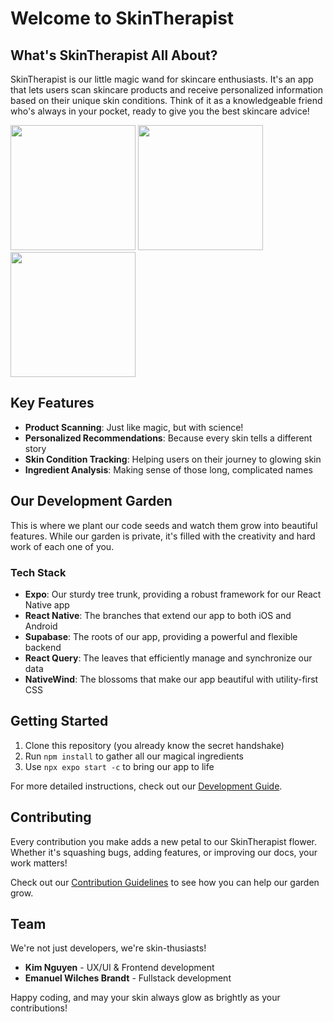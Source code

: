 # Welcome to SkinTherapist

## What's SkinTherapist All About?

SkinTherapist is our little magic wand for skincare enthusiasts. It's an app that lets users scan skincare products and receive personalized information based on their unique skin conditions. Think of it as a knowledgeable friend who's always in your pocket, ready to give you the best skincare advice!

<img src="https://github.com/user-attachments/assets/30a627d2-e44a-494a-a8eb-62a787ee75c4" width="200">
<img src="https://github.com/user-attachments/assets/09adb941-dcc9-4446-ad86-022d9650e426" width="200">
<img src="https://github.com/user-attachments/assets/65b7b839-6ee0-4e6e-b539-0a435086f7ca" width="200">

## Key Features

- **Product Scanning**: Just like magic, but with science!
- **Personalized Recommendations**: Because every skin tells a different story
- **Skin Condition Tracking**: Helping users on their journey to glowing skin
- **Ingredient Analysis**: Making sense of those long, complicated names

## Our Development Garden

This is where we plant our code seeds and watch them grow into beautiful features. While our garden is private, it's filled with the creativity and hard work of each one of you.

### Tech Stack

- **Expo**: Our sturdy tree trunk, providing a robust framework for our React Native app
- **React Native**: The branches that extend our app to both iOS and Android
- **Supabase**: The roots of our app, providing a powerful and flexible backend
- **React Query**: The leaves that efficiently manage and synchronize our data
- **NativeWind**: The blossoms that make our app beautiful with utility-first CSS

## Getting Started

1. Clone this repository (you already know the secret handshake)
2. Run `npm install` to gather all our magical ingredients
3. Use `npx expo start -c` to bring our app to life

For more detailed instructions, check out our [Development Guide](link-to-your-guide).

## Contributing

Every contribution you make adds a new petal to our SkinTherapist flower. Whether it's squashing bugs, adding features, or improving our docs, your work matters!

Check out our [Contribution Guidelines](link-to-guidelines) to see how you can help our garden grow.

## Team

We're not just developers, we're skin-thusiasts!

- **Kim Nguyen** - UX/UI & Frontend development 
- **Emanuel Wilches Brandt** - Fullstack development 

Happy coding, and may your skin always glow as brightly as your contributions!

